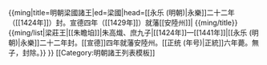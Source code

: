 {{ming|title=明朝梁國諸王|ed=梁國|head=[[永乐 (明朝)|永樂]]二十二年（[[1424年]]）封。宣德四年（[[1429年]]）就藩[[安陸州]]|
{{ming/title}}
{{ming/list|梁莊王|[[朱瞻垍]]|朱高熾、庶九子|[[1424年]]—[[1441年]]|[[永乐 (明朝)|永樂]]二十二年封。[[宣德]]四年就藩安陸州。[[正统 (年号)|正統]]六年薨。無子，封除。}}
}}<noinclude>
[[Category:明朝諸王列表模板]]
</noinclude>
